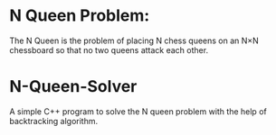 # N Queen Problem:

 The N Queen is the problem of placing N chess queens on an N×N chessboard so that no two queens attack each other.
 
# N-Queen-Solver

 A simple C++ program to solve the N queen problem with the help of backtracking algorithm.
